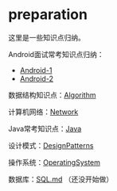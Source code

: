 # preparation
这里是一些知识点归纳。

Android面试常考知识点归纳：

* [Android-1](/Android-1.md)
* [Android-2](/Android-2.md)

数据结构知识点：[Algorithm](/Algorithm.md)

计算机网络：[Network](/Network.md)

Java常考知识点：[Java](Java.md) 

设计模式：[DesignPatterns](DesignPatterns.md)

操作系统：[OperatingSystem](/OperatingSystem.md)

数据库：[SQL.md](/SQL.md)  （还没开始做）

